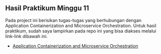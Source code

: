## Hasil Praktikum Minggu 11

Pada project ini berisikan tugas-tugas yang berhubungan dengan Application Containerization and Microservice Orchestration. Untuk hasil praktikum, sudah saya lampirkan pada repo ini yang bisa diakses melalui link-link dibawah ini.   

- [Application Containerization and Microservice Orchestration](https://github.com/wulankinasih973/tekn-cloud-computing/blob/main/minggu-11/latihan.md)